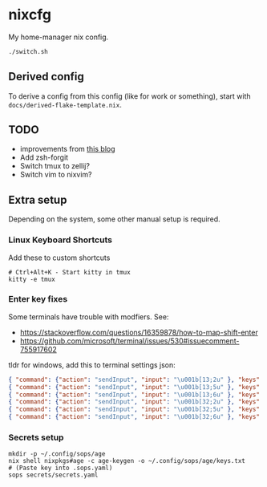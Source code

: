 # nixcfg

My home-manager nix config.

```sh
./switch.sh
```

## Derived config

To derive a config from this config (like for work or something), start with
`docs/derived-flake-template.nix`.

## TODO

- improvements from [this blog](https://www.josean.com/posts/7-amazing-cli-tools)
- Add zsh-forgit
- Switch tmux to zellij?
- Switch vim to nixvim?

## Extra setup

Depending on the system, some other manual setup is required.

### Linux Keyboard Shortcuts

Add these to custom shortcuts

```
# Ctrl+Alt+K - Start kitty in tmux
kitty -e tmux
```

### Enter key fixes

Some terminals have trouble with modfiers. See:
- https://stackoverflow.com/questions/16359878/how-to-map-shift-enter
- https://github.com/microsoft/terminal/issues/530#issuecomment-755917602

tldr for windows, add this to terminal settings json:
```json
{ "command": {"action": "sendInput", "input": "\u001b[13;2u" }, "keys": "shift+enter" },
{ "command": {"action": "sendInput", "input": "\u001b[13;5u" }, "keys": "ctrl+enter" },
{ "command": {"action": "sendInput", "input": "\u001b[13;6u" }, "keys": "ctrl+shift+enter" },
{ "command": {"action": "sendInput", "input": "\u001b[32;2u" }, "keys": "shift+space" },
{ "command": {"action": "sendInput", "input": "\u001b[32;5u" }, "keys": "ctrl+space" },
{ "command": {"action": "sendInput", "input": "\u001b[32;6u" }, "keys": "ctrl+shift+space" },
```

### Secrets setup

```
mkdir -p ~/.config/sops/age
nix shell nixpkgs#age -c age-keygen -o ~/.config/sops/age/keys.txt
# (Paste key into .sops.yaml)
sops secrets/secrets.yaml
```

